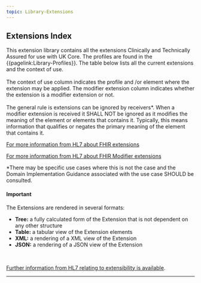 ```yaml
---
topic: Library-Extensions
---
```

## Extensions Index

This extension library contains all the extensions Clinically and Technically Assured for use with UK Core. The profiles are found in the {{pagelink:Library-Profiles}}. The table below lists all the current extensions and the context of use. 
<br><br>
The context of use column indicates the profile and /or element where the extension may be applied. The modifier extension column indicates whether the extension is a modifier extension or not.
<br><br>
The general rule is extensions can be ignored by receivers*. When a modifier extension is received it SHALL NOT be ignored as it modifies the meaning of the element or elements that contains it. Typically, this means information that qualifies or negates the primary meaning of the element that contains it.

<a href="http://hl7.org/fhir/R4/extensibility.html#Extension" class="external">For more information from HL7 about FHIR extensions</a>

<a href="http://hl7.org/fhir/R4/extensibility.html#modifierExtension" class="external">For more information from HL7 about FHIR Modifier extensions</a>

*There may be specific use cases where this is not the case and the Domain Implementation Guidance associated with the use case SHOULD be consulted.

<div markdown="span" class="alert alert-warning" role="alert"><h4><i class="fa fa-warning"></i> Important</h4>
The Extensions are rendered in several formats: 
<ul>
<li><b>Tree:</b> a fully calculated form of the Extension that is not dependent on any other structure</li>
<li><b>Table:</b> a tabular view of the Extension elements</li>
<li><b>XML:</b> a rendering of a XML view of the Extension</li>
<li><b>JSON:</b> a rendering of a JSON view of the Extension</li> 
</ul>
<br>

[Further information from HL7 relating to extensibility is available](http://hl7.org/fhir/R4/extensibility.html).

</div>

---